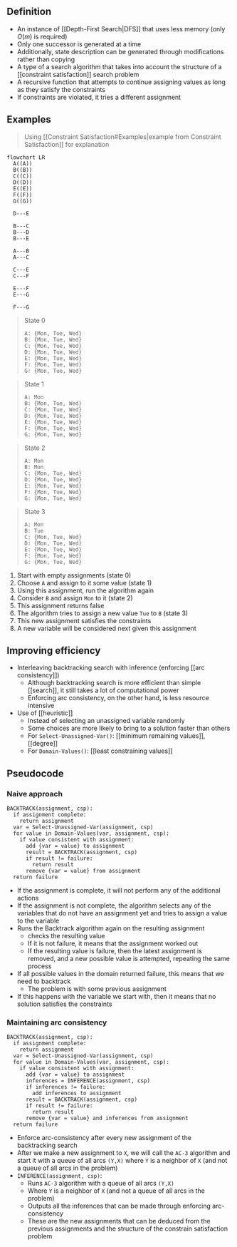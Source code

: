 ## Definition

- An instance of [[Depth-First Search|DFS]] that uses less memory (only $O(m)$ is required)
- Only one successor is generated at a time
- Additionally, state description can be generated through modifications rather than copying
- A type of a search algorithm that takes into account the structure of a [[constraint satisfaction]] search problem
- A recursive function that attempts to continue assigning values as long as they satisfy the constraints
- If constraints are violated, it tries a different assignment

## Examples

> Using [[Constraint Satisfaction#Examples|example from Constraint Satisfaction]] for explanation

```mermaid
flowchart LR
  A((A))
  B((B))
  C((C))
  D((D))
  E((E))
  F((F))
  G((G))

  D---E

  B---C
  B---D
  B---E

  A---B
  A---C

  C---E
  C---F

  E---F
  E---G

  F---G
```

> State 0
> ```
> A: {Mon, Tue, Wed}
> B: {Mon, Tue, Wed}
> C: {Mon, Tue, Wed}
> D: {Mon, Tue, Wed}
> E: {Mon, Tue, Wed}
> F: {Mon, Tue, Wed}
> G: {Mon, Tue, Wed}
> ```

> State 1
> ```
> A: Mon
> B: {Mon, Tue, Wed}
> C: {Mon, Tue, Wed}
> D: {Mon, Tue, Wed}
> E: {Mon, Tue, Wed}
> F: {Mon, Tue, Wed}
> G: {Mon, Tue, Wed}
> ```

> State 2
> ```
> A: Mon
> B: Mon
> C: {Mon, Tue, Wed}
> D: {Mon, Tue, Wed}
> E: {Mon, Tue, Wed}
> F: {Mon, Tue, Wed}
> G: {Mon, Tue, Wed}
> ```

> State 3
> ```
> A: Mon
> B: Tue
> C: {Mon, Tue, Wed}
> D: {Mon, Tue, Wed}
> E: {Mon, Tue, Wed}
> F: {Mon, Tue, Wed}
> G: {Mon, Tue, Wed}
> ```

1. Start with empty assignments (state 0)
2. Choose `A` and assign to it some value (state 1)
3. Using this assignment, run the algorithm again
4. Consider `B` and assign `Mon` to it (state 2)
5. This assignment returns false
6. The algorithm tries to assign a new value `Tue` to `B` (state 3)
7. This new assignment satisfies the constraints
8. A new variable will be considered next given this assignment

## Improving efficiency

- Interleaving backtracking search with inference (enforcing [[arc consistency]])
	- Although backtracking search is more efficient than simple [[search]], it still takes a lot of computational power
	- Enforcing arc consistency, on the other hand, is less resource intensive
- Use of [[heuristic]]
	- Instead of selecting an unassigned variable randomly
	- Some choices are more likely to bring to a solution faster than others
	- For `Select-Unassigned-Var()`: [[minimum remaining values]], [[degree]]
	- For `Domain-Values()`: [[least constraining values]]

## Pseudocode

### Naive approach

```
BACKTRACK(assignment, csp):
  if assignment complete:
    return assignment
  var = Select-Unassigned-Var(assignment, csp)
  for value in Domain-Values(var, assignment, csp):
    if value consistent with assignment:
	  add {var = value} to assignment
	  result = BACKTRACK(assignment, csp)
	  if result != failure:
	    return result
	  remove {var = value} from assignment
  return failure
```

- If the assignment is complete, it will not perform any of the additional actions
- If the assignment is not complete, the algorithm selects any of the variables that do not have an assignment yet and tries to assign a value to the variable
- Runs the Backtrack algorithm again on the resulting assignment
	- checks the resulting value
	- If it is not failure, it means that the assignment worked out
	- If the resulting value is failure, then the latest assignment is removed, and a new possible value is attempted, repeating the same process
- If all possible values in the domain returned failure, this means that we need to backtrack
	- The problem is with some previous assignment
- If this happens with the variable we start with, then it means that no solution satisfies the constraints

### Maintaining arc consistency

```
BACKTRACK(assignment, csp):
  if assignment complete:
    return assignment
  var = Select-Unassigned-Var(assignment, csp)
  for value in Domain-Values(var, assignment, csp):
    if value consistent with assignment:
	  add {var = value} to assignment
	  inferences = INFERENCE(assignment, csp)
	  if inferences != failure:
	    add inferences to assignment
	  result = BACKTRACK(assignment, csp)
	  if result != failure:
	    return result
	  remove {var = value} and inferences from assignment
  return failure
```

- Enforce arc-consistency after every new assignment of the backtracking search
- After we make a new assignment to `X`, we will call the `AC-3` algorithm and start it with a queue of all arcs `(Y,X)` where `Y` is a neighbor of `X` (and not a queue of all arcs in the problem)
- `INFERENCE(assignment, csp)`:
	- Runs `AC-3` algorithm with a queue of all arcs `(Y,X)`
	- Where `Y` is a neighbor of `X` (and not a queue of all arcs in the problem)
	- Outputs all the inferences that can be made through enforcing arc-consistency
	- These are the new assignments that can be deduced from the previous assignments and the structure of the constrain satisfaction problem

